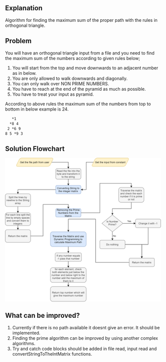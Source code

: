 ## Explanation

Algorithm for finding the maximum sum of the proper path with the rules in orthogonal triangle.

## Problem

You will have an orthogonal triangle input from a file and you need to find the maximum sum of the numbers according to given rules below;  

1. You will start from the top and move downwards to an adjacent number as in below.  
2. You are only allowed to walk downwards and diagonally.  
3. You can only walk over NON PRIME NUMBERS.  
4. You have to reach at the end of the pyramid as much as possible.  
5. You have to treat your input as pyramid. 

According to above rules the maximum sum of the numbers from top to bottom in below example is 24.
```
   *1
  *8 4
 2 *6 9
8 5 *9 3
```

## Solution Flowchart

![Algorithm](https://github.com/Yusufss4/calculateTheMaxSumFromPyramid/blob/main/CalculateTheMaxSumFromTriangle/Algorithm.png?raw=true)

## What can be improved?

1. Currently if there is no path available it doesnt give an error. It should be implemented. 
2. Finding the prime algorithm can be improved by using another complex algorithms.
3. Try and catch code blocks should be added in file read, input read and convertStringToTheIntMatrix functions.

